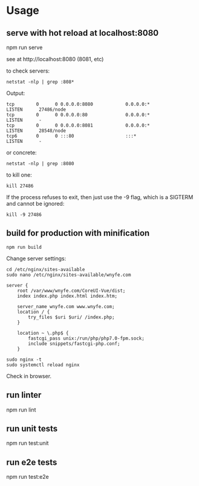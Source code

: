 # Usage
## serve with hot reload at localhost:8080
npm run serve

see at
http://localhost:8080 (8081, etc)

to check servers:
````
netstat -nlp | grep :808*
````
Output:
````
tcp        0      0 0.0.0.0:8080            0.0.0.0:*               LISTEN      27486/node      
tcp        0      0 0.0.0.0:80              0.0.0.0:*               LISTEN      -               
tcp        0      0 0.0.0.0:8081            0.0.0.0:*               LISTEN      28548/node      
tcp6       0      0 :::80                   :::*                    LISTEN      -     
````

or concrete:
````
netstat -nlp | grep :8080
````

to kill one:
````
kill 27486
````

If the process refuses to exit, then just use the -9 flag, which is a SIGTERM and cannot be ignored:
````
kill -9 27486
````

## build for production with minification
````
npm run build
````

Change server settings:
```` 
cd /etc/nginx/sites-available
sudo nano /etc/nginx/sites-available/wnyfe.com

````
````
server {
    root /var/www/wnyfe.com/CoreUI-Vue/dist;
    index index.php index.html index.htm;

    server_name wnyfe.com www.wnyfe.com;
    location / {
        try_files $uri $uri/ /index.php;
    }

    location ~ \.php$ {
        fastcgi_pass unix:/run/php/php7.0-fpm.sock;
        include snippets/fastcgi-php.conf;
    }
```` 
```` 
sudo nginx -t
sudo systemctl reload nginx
```` 
Check in browser.

## run linter
npm run lint

## run unit tests
npm run test:unit

## run e2e tests
npm run test:e2e